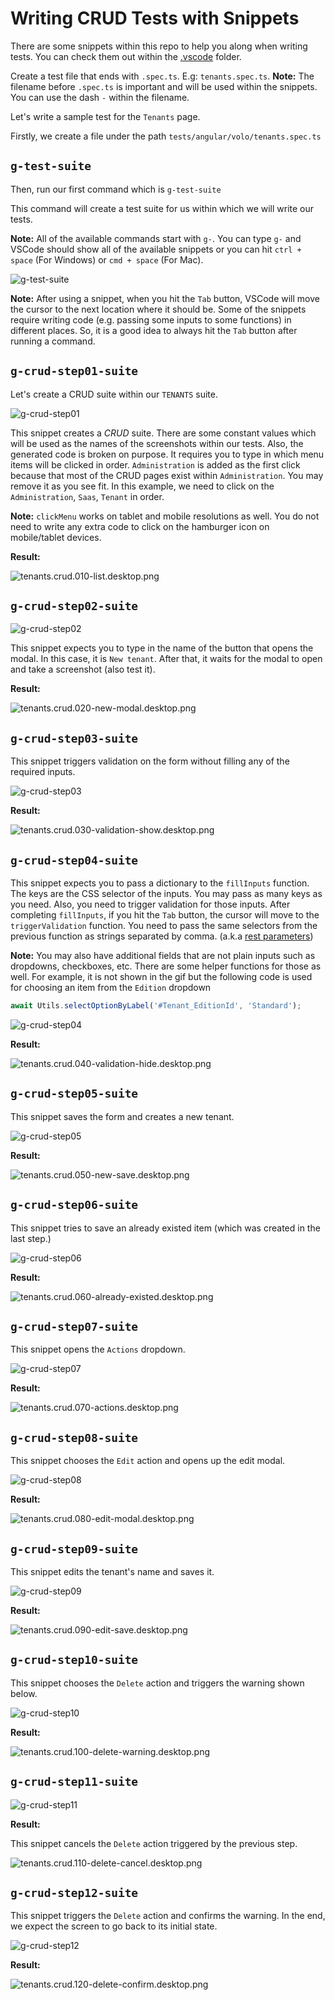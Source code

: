 # Writing CRUD Tests with Snippets

There are some snippets within this repo to help you along when writing tests. You can check them out within the [.vscode](/.vscode) folder.

Create a test file that ends with `.spec.ts`. E.g: `tenants.spec.ts`. 
**Note:** The filename before `.spec.ts` is important and will be used within the snippets. You can use the dash `-` within the filename.

Let's write a sample test for the `Tenants` page. 

Firstly, we create a file under the path `tests/angular/volo/tenants.spec.ts` 

## `g-test-suite`

Then, run our first command which is `g-test-suite`

This command will create a test suite for us within which we will write our tests. 

**Note:** All of the available commands start with `g-`. You can type `g-` and VSCode should show all of the available snippets or you can hit `ctrl + space` (For Windows) or `cmd + space` (For Mac).

![g-test-suite](./images/g-test-suite.gif)

**Note:** After using a snippet, when you hit the `Tab` button, VSCode will move the cursor to the next location where it should be. Some of the snippets require writing code (e.g. passing some inputs to some functions) in different places. So, it is a good idea to always hit the `Tab` button after running a command.

## `g-crud-step01-suite`

Let's create a CRUD suite within our `TENANTS` suite. 

![g-crud-step01](./images/g-crud-step01.gif)

This snippet creates a *CRUD* suite. There are some constant values which will be used as the names of the screenshots within our tests. Also, the generated code is broken on purpose. It requires you to type in which menu items will be clicked in order. `Administration` is added as the first click because that most of the CRUD pages exist within `Administration`. You may remove it as you see fit. In this example, we need to click on the `Administration`, `Saas`, `Tenant` in order.

**Note:** `clickMenu` works on tablet and mobile resolutions as well. You do not need to write any extra code to click on the hamburger icon on mobile/tablet devices. 

**Result:**

![tenants.crud.010-list.desktop.png](./images/tenants.crud.010-list.desktop.png)

## `g-crud-step02-suite`

![g-crud-step02](./images/g-crud-step02.gif)

This snippet expects you to type in the name of the button that opens the modal. In this case, it is `New tenant`. After that, it waits for the modal to open and take a screenshot (also test it). 

**Result:**

![tenants.crud.020-new-modal.desktop.png](./images/tenants.crud.020-new-modal.desktop.png)

## `g-crud-step03-suite`

This snippet triggers validation on the form without filling any of the required inputs. 

![g-crud-step03](./images/g-crud-step03.gif)

**Result:**

![tenants.crud.030-validation-show.desktop.png](./images/tenants.crud.030-validation-show.desktop.png)

## `g-crud-step04-suite`

This snippet expects you to pass a dictionary to the `fillInputs` function. The keys are the CSS selector of the inputs. You may pass as many keys as you need. Also, you need to trigger validation for those inputs. After completing `fillInputs`, if you hit the `Tab` button, the cursor will move to the `triggerValidation` function. You need to pass the same selectors from the previous function as strings separated by comma. (a.k.a [rest parameters](https://www.typescriptlang.org/docs/handbook/functions.html#rest-parameters))

**Note:** You may also have additional fields that are not plain inputs such as dropdowns, checkboxes, etc. There are some helper functions for those as well. 
For example, it is not shown in the gif but the following code is used for choosing an item from the `Edition` dropdown

```Typescript
await Utils.selectOptionByLabel('#Tenant_EditionId', 'Standard');
```

![g-crud-step04](./images/g-crud-step04.gif)

**Result:**

![tenants.crud.040-validation-hide.desktop.png](./images/tenants.crud.040-validation-hide.desktop.png)

## `g-crud-step05-suite`

This snippet saves the form and creates a new tenant.

![g-crud-step05](./images/g-crud-step05.gif)

**Result:**

![tenants.crud.050-new-save.desktop.png](./images/tenants.crud.050-new-save.desktop.png)

## `g-crud-step06-suite`

This snippet tries to save an already existed item (which was created in the last step.)

![g-crud-step06](./images/g-crud-step06.gif)

**Result:**

![tenants.crud.060-already-existed.desktop.png](./images/tenants.crud.060-already-existed.desktop.png)

## `g-crud-step07-suite`

This snippet opens the `Actions` dropdown.

![g-crud-step07](./images/g-crud-step07.gif)

**Result:**

![tenants.crud.070-actions.desktop.png](./images/tenants.crud.070-actions.desktop.png)

## `g-crud-step08-suite`

This snippet chooses the `Edit` action and opens up the edit modal.

![g-crud-step08](./images/g-crud-step08.gif)

**Result:**

![tenants.crud.080-edit-modal.desktop.png](./images/tenants.crud.080-edit-modal.desktop.png)

## `g-crud-step09-suite`

This snippet edits the tenant's name and saves it.

![g-crud-step09](./images/g-crud-step09.gif)

**Result:**

![tenants.crud.090-edit-save.desktop.png](./images/tenants.crud.090-edit-save.desktop.png)

## `g-crud-step10-suite`

This snippet chooses the `Delete` action and triggers the warning shown below.

![g-crud-step10](./images/g-crud-step10.gif)

**Result:**

![tenants.crud.100-delete-warning.desktop.png](./images/tenants.crud.100-delete-warning.desktop.png)

## `g-crud-step11-suite`
![g-crud-step11](./images/g-crud-step11.gif)

**Result:**

This snippet cancels the `Delete` action triggered by the previous step.

![tenants.crud.110-delete-cancel.desktop.png](./images/tenants.crud.110-delete-cancel.desktop.png)

## `g-crud-step12-suite`

This snippet triggers the `Delete` action and confirms the warning. In the end, we expect the screen to go back to its initial state.

![g-crud-step12](./images/g-crud-step12.gif)

**Result:**

![tenants.crud.120-delete-confirm.desktop.png](./images/tenants.crud.120-delete-confirm.desktop.png)